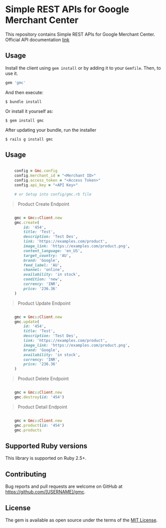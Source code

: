 # Simple REST APIs for Google Merchant Center

This repository contains Simple REST APIs for Google Merchant Center. Official API documentation [link](https://developers.google.com/shopping-content/reference/rest/v2.1/products)


## Usage

Install the client using `gem install` or by adding it to your `Gemfile`. Then, to use it.

```ruby
gem 'gmc'
```
And then execute:

    $ bundle install

Or install it yourself as:

    $ gem install gmc

After updating your bundle, run the installer

    $ rails g install gmc

## Usage


```ruby

    config = Gmc.config
    config.merchant_id = "<Merchant ID>"
    config.access_token = "<Access Token>"
    config.api_key = "<API Key>"

    # or Setup into config/gmc.rb file
```

>  Product Create Endpoint

```ruby

    gmc = Gmc::Client.new
    gmc.create(
        id: '454',
        title: 'Test',
        description: 'Test Des',
        link: 'https://examples.com/product',
        image_link: 'https://examples.com/product.png',
        content_language: 'en_US',
        target_country: 'AU',
        brand: 'Google',
        feed_label: 'AU',
        channel: 'online',
        availability: 'in stock',
        condition: 'new',
        currency: 'INR',
        price: '236.36'
    )
```

>  Product Update Endpoint

```ruby

    gmc = Gmc::Client.new
    gmc.update(
        id: '454',
        title: 'Test',
        description: 'Test Des',
        link: 'https://examples.com/product',
        image_link: 'https://examples.com/product.png',
        brand: 'Google',
        availability: 'in stock',
        currency: 'INR',
        price: '236.36'
    )
```

>  Product Delete Endpoint

```ruby

    gmc = Gmc::Client.new
    gmc.destroy(id: '454')
```

>  Product Detail Endpoint

```ruby

    gmc = Gmc::Client.new
    gmc.product(id: '454')
    gmc.products
```

## Supported Ruby versions

This library is supported on Ruby 2.5+.

## Contributing

Bug reports and pull requests are welcome on GitHub at https://github.com/[USERNAME]/gmc.

## License

The gem is available as open source under the terms of the [MIT License](https://opensource.org/licenses/MIT).
